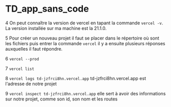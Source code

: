 # TD_app_sans_code

4 On peut connaître la version de vercel en tapant la commande `vercel -v`. La version installée sur ma machine est la 21.1.0.

5 Pour créer un nouveau projet il faut se placer dans le répertoire où sont les fichiers puis entrer la commande `vercel` il y a ensuite plusieurs réponses auxquelles il faut répondre.

6 `vercel --prod`

7 `vercel list`

8 `vercel logs td-jzfrci8hn.vercel.app` td-jzfrci8hn.vercel.app est l'adresse de notre projet

9 `vercel inspect td-jzfrci8hn.vercel.app` elle sert à avoir des informations sur notre projet, comme son id, son nom et les routes 
